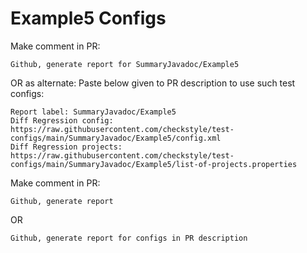 # Example5 Configs
Make comment in PR:
```
Github, generate report for SummaryJavadoc/Example5
```
OR as alternate:
Paste below given to PR description to use such test configs:
```
Report label: SummaryJavadoc/Example5
Diff Regression config: https://raw.githubusercontent.com/checkstyle/test-configs/main/SummaryJavadoc/Example5/config.xml
Diff Regression projects: https://raw.githubusercontent.com/checkstyle/test-configs/main/SummaryJavadoc/Example5/list-of-projects.properties
```
Make comment in PR:
```
Github, generate report
```
OR
```
Github, generate report for configs in PR description
```
